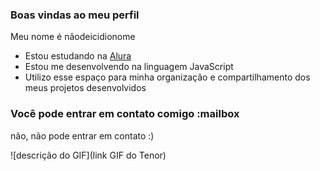 ### Boas vindas ao meu perfil 

Meu nome é nãodeicidionome

- Estou estudando na [Alura](https://www.alura.com.br)
- Estou me desenvolvendo na linguagem JavaScript
- Utilizo esse espaço para minha organização e compartilhamento dos meus projetos desenvolvidos

### Você pode entrar em contato comigo :mailbox

não, não pode entrar em contato :)


![descrição do GIF](link GIF do Tenor)
